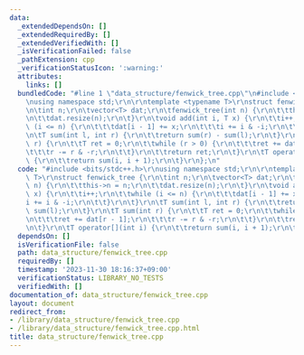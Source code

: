 ```yaml
---
data:
  _extendedDependsOn: []
  _extendedRequiredBy: []
  _extendedVerifiedWith: []
  _isVerificationFailed: false
  _pathExtension: cpp
  _verificationStatusIcon: ':warning:'
  attributes:
    links: []
  bundledCode: "#line 1 \"data_structure/fenwick_tree.cpp\"\n#include <bits/stdc++.h>\r\
    \nusing namespace std;\r\n\r\ntemplate <typename T>\r\nstruct fenwick_tree {\r\
    \n\tint n;\r\n\tvector<T> dat;\r\n\tfenwick_tree(int n) {\r\n\t\tthis->n = n;\r\
    \n\t\tdat.resize(n);\r\n\t}\r\n\tvoid add(int i, T x) {\r\n\t\ti++;\r\n\t\twhile\
    \ (i <= n) {\r\n\t\t\tdat[i - 1] += x;\r\n\t\t\ti += i & -i;\r\n\t\t}\r\n\t}\r\
    \n\tT sum(int l, int r) {\r\n\t\treturn sum(r) - sum(l);\r\n\t}\r\n\tT sum(int\
    \ r) {\r\n\t\tT ret = 0;\r\n\t\twhile (r > 0) {\r\n\t\t\tret += dat[r - 1];\r\n\
    \t\t\tr -= r & -r;\r\n\t\t}\r\n\t\treturn ret;\r\n\t}\r\n\tT operator[](int i)\
    \ {\r\n\t\treturn sum(i, i + 1);\r\n\t}\r\n};\n"
  code: "#include <bits/stdc++.h>\r\nusing namespace std;\r\n\r\ntemplate <typename\
    \ T>\r\nstruct fenwick_tree {\r\n\tint n;\r\n\tvector<T> dat;\r\n\tfenwick_tree(int\
    \ n) {\r\n\t\tthis->n = n;\r\n\t\tdat.resize(n);\r\n\t}\r\n\tvoid add(int i, T\
    \ x) {\r\n\t\ti++;\r\n\t\twhile (i <= n) {\r\n\t\t\tdat[i - 1] += x;\r\n\t\t\t\
    i += i & -i;\r\n\t\t}\r\n\t}\r\n\tT sum(int l, int r) {\r\n\t\treturn sum(r) -\
    \ sum(l);\r\n\t}\r\n\tT sum(int r) {\r\n\t\tT ret = 0;\r\n\t\twhile (r > 0) {\r\
    \n\t\t\tret += dat[r - 1];\r\n\t\t\tr -= r & -r;\r\n\t\t}\r\n\t\treturn ret;\r\
    \n\t}\r\n\tT operator[](int i) {\r\n\t\treturn sum(i, i + 1);\r\n\t}\r\n};"
  dependsOn: []
  isVerificationFile: false
  path: data_structure/fenwick_tree.cpp
  requiredBy: []
  timestamp: '2023-11-30 18:16:37+09:00'
  verificationStatus: LIBRARY_NO_TESTS
  verifiedWith: []
documentation_of: data_structure/fenwick_tree.cpp
layout: document
redirect_from:
- /library/data_structure/fenwick_tree.cpp
- /library/data_structure/fenwick_tree.cpp.html
title: data_structure/fenwick_tree.cpp
---
```

